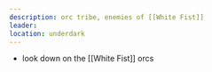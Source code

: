```yaml
---
description: orc tribe, enemies of [[White Fist]]
leader: 
location: underdark
---
```

- look down on the [[White Fist]] orcs